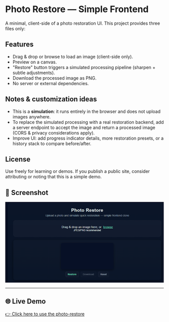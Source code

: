 # Photo Restore — Simple Frontend

A minimal, client-side of a photo restoration UI. This project provides three files only:

## Features
- Drag & drop or browse to load an image (client-side only).
- Preview on a canvas.
- "Restore" button triggers a simulated processing pipeline (sharpen + subtle adjustments).
- Download the processed image as PNG.
- No server or external dependencies.

## Notes & customization ideas
- This is a **simulation**: it runs entirely in the browser and does not upload images anywhere.
- To replace the simulated processing with a real restoration backend, add a server endpoint to accept the image and return a processed image (CORS & privacy considerations apply).
- Improve UI: add progress indicator details, more restoration presets, or a history stack to compare before/after.

## License
Use freely for learning or demos. If you publish a public site, consider attributing or noting that this is a simple demo.



## 📸 Screenshot
![photo-restore Screenshot](screenshot.png)

---

## 🌐 Live Demo
[👉 Click here to use the photo-restore](https://xyzvikram.github.io/photo-restore/)

#